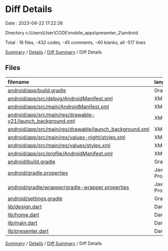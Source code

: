 # Diff Details

Date : 2023-04-22 17:22:38

Directory c:\\Users\\User\\CODE\\mobile_apps\\presenter_2\\android

Total : 16 files,  -432 codes, -45 comments, -40 blanks, all -517 lines

[Summary](results.md) / [Details](details.md) / [Diff Summary](diff.md) / Diff Details

## Files
| filename | language | code | comment | blank | total |
| :--- | :--- | ---: | ---: | ---: | ---: |
| [android/app/build.gradle](/android/app/build.gradle) | Gradle | 54 | 5 | 13 | 72 |
| [android/app/src/debug/AndroidManifest.xml](/android/app/src/debug/AndroidManifest.xml) | XML | 4 | 4 | 1 | 9 |
| [android/app/src/main/AndroidManifest.xml](/android/app/src/main/AndroidManifest.xml) | XML | 28 | 6 | 1 | 35 |
| [android/app/src/main/res/drawable-v21/launch_background.xml](/android/app/src/main/res/drawable-v21/launch_background.xml) | XML | 4 | 7 | 2 | 13 |
| [android/app/src/main/res/drawable/launch_background.xml](/android/app/src/main/res/drawable/launch_background.xml) | XML | 4 | 7 | 2 | 13 |
| [android/app/src/main/res/values-night/styles.xml](/android/app/src/main/res/values-night/styles.xml) | XML | 9 | 9 | 1 | 19 |
| [android/app/src/main/res/values/styles.xml](/android/app/src/main/res/values/styles.xml) | XML | 9 | 9 | 1 | 19 |
| [android/app/src/profile/AndroidManifest.xml](/android/app/src/profile/AndroidManifest.xml) | XML | 4 | 4 | 1 | 9 |
| [android/build.gradle](/android/build.gradle) | Gradle | 27 | 0 | 5 | 32 |
| [android/gradle.properties](/android/gradle.properties) | Java Properties | 3 | 0 | 1 | 4 |
| [android/gradle/wrapper/gradle-wrapper.properties](/android/gradle/wrapper/gradle-wrapper.properties) | Java Properties | 5 | 0 | 1 | 6 |
| [android/settings.gradle](/android/settings.gradle) | Gradle | 8 | 0 | 4 | 12 |
| [lib/design.dart](/lib/design.dart) | Dart | -63 | -3 | -26 | -92 |
| [lib/home.dart](/lib/home.dart) | Dart | -213 | -81 | -9 | -303 |
| [lib/main.dart](/lib/main.dart) | Dart | -104 | -8 | -19 | -131 |
| [lib/presenter.dart](/lib/presenter.dart) | Dart | -211 | -4 | -19 | -234 |

[Summary](results.md) / [Details](details.md) / [Diff Summary](diff.md) / Diff Details